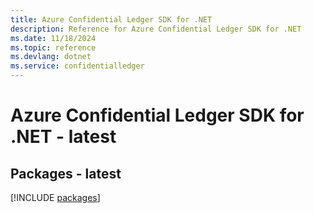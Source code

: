 ```yaml
---
title: Azure Confidential Ledger SDK for .NET
description: Reference for Azure Confidential Ledger SDK for .NET
ms.date: 11/18/2024
ms.topic: reference
ms.devlang: dotnet
ms.service: confidentialledger
---
```

# Azure Confidential Ledger SDK for .NET - latest
## Packages - latest
[!INCLUDE [packages](confidential-ledger-index.md)]